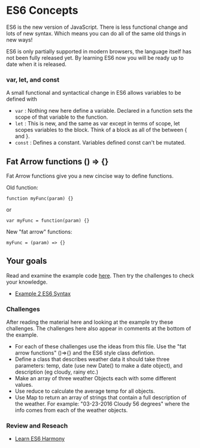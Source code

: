 # ES6 Concepts 

ES6 is the new version of JavaScript. There is less functional change and lots of new 
syntax. Which means you can do all of the same old things in new ways! 

ES6 is only partially supported in modern browsers, the language itself has not been fully released 
yet. By learning ES6 now you will be ready up to date when it is released. 

### var, let, and const

A small functional and syntactical change in ES6 allows variables to be defined with

- `var` : Nothing new here define a variable. Declared in a function sets the scope of that variable to the function. 
- `let` : This is new, and the same as var except in terms of scope, let scopes variables to the block. Think of a block as all of the between { and }. 
- `const` : Defines a constant. Variables defined const can't be mutated. 

## Fat Arrow functions () => {}

Fat Arrow functions give you a new cincise way to define functions. 

Old function: 

```
function myFunc(param) {}
```

or 

```
var myFunc = function(param) {}
```

New "fat arrow" functions: 

```
myFunc = (param) => {}
```

## Your goals 

Read and examine the example code [here](./index.html). Then try the challenges to check your knowledge. 

- [Example 2 ES6 Syntax](./index.html)

### Challenges 

After reading the material here and looking at the example try these challenges. The challenges
here also appear in comments at the bottom of the example. 

- For each of these challenges use the ideas from this file. Use the "fat arrow functions" 
()=>{} and the ES6 style class defintion.
- Define a class that describes weather data it should take three parameters:
temp, date (use new Date() to make a date object), and description (eg cloudy, rainy etc.)
- Make an array of three weather Objects each with some different values. 
- Use reduce to calculate the average temp for all objects. 
- Use Map to return an array of strings that contain a full description of the weather. 
For example: "03-23-2016 Cloudy 56 degrees" where the info comes from each of the weather objects. 

### Review and Reseach

- [Learn ES6 Harmony](http://learnharmony.org/#/?_k=1udm62)

